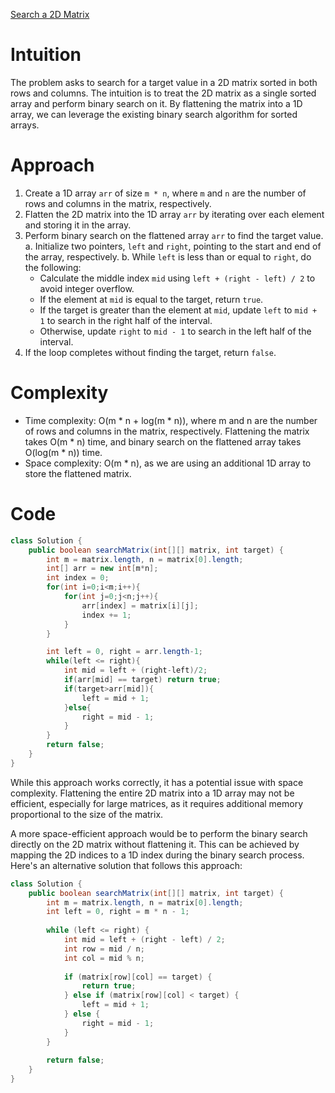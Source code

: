 [Search a 2D Matrix](https://leetcode.com/problems/search-a-2d-matrix/description/)

# Intuition
The problem asks to search for a target value in a 2D matrix sorted in both rows and columns. The intuition is to treat the 2D matrix as a single sorted array and perform binary search on it. By flattening the matrix into a 1D array, we can leverage the existing binary search algorithm for sorted arrays.

# Approach
1. Create a 1D array `arr` of size `m * n`, where `m` and `n` are the number of rows and columns in the matrix, respectively.
2. Flatten the 2D matrix into the 1D array `arr` by iterating over each element and storing it in the array.
3. Perform binary search on the flattened array `arr` to find the target value.
   a. Initialize two pointers, `left` and `right`, pointing to the start and end of the array, respectively.
   b. While `left` is less than or equal to `right`, do the following:
      - Calculate the middle index `mid` using `left + (right - left) / 2` to avoid integer overflow.
      - If the element at `mid` is equal to the target, return `true`.
      - If the target is greater than the element at `mid`, update `left` to `mid + 1` to search in the right half of the interval.
      - Otherwise, update `right` to `mid - 1` to search in the left half of the interval.
4. If the loop completes without finding the target, return `false`.

# Complexity
- Time complexity: O(m * n + log(m * n)), where m and n are the number of rows and columns in the matrix, respectively. Flattening the matrix takes O(m * n) time, and binary search on the flattened array takes O(log(m * n)) time.
- Space complexity: O(m * n), as we are using an additional 1D array to store the flattened matrix.

# Code
```java
class Solution {
    public boolean searchMatrix(int[][] matrix, int target) {
        int m = matrix.length, n = matrix[0].length;
        int[] arr = new int[m*n];
        int index = 0;
        for(int i=0;i<m;i++){
            for(int j=0;j<n;j++){
                arr[index] = matrix[i][j];
                index += 1;
            }
        }

        int left = 0, right = arr.length-1;
        while(left <= right){
            int mid = left + (right-left)/2;
            if(arr[mid] == target) return true;
            if(target>arr[mid]){
                left = mid + 1;
            }else{
                right = mid - 1;
            }
        }
        return false;
    }
}
```

While this approach works correctly, it has a potential issue with space complexity. Flattening the entire 2D matrix into a 1D array may not be efficient, especially for large matrices, as it requires additional memory proportional to the size of the matrix.

A more space-efficient approach would be to perform the binary search directly on the 2D matrix without flattening it. This can be achieved by mapping the 2D indices to a 1D index during the binary search process. Here's an alternative solution that follows this approach:

```java
class Solution {
    public boolean searchMatrix(int[][] matrix, int target) {
        int m = matrix.length, n = matrix[0].length;
        int left = 0, right = m * n - 1;
        
        while (left <= right) {
            int mid = left + (right - left) / 2;
            int row = mid / n;
            int col = mid % n;
            
            if (matrix[row][col] == target) {
                return true;
            } else if (matrix[row][col] < target) {
                left = mid + 1;
            } else {
                right = mid - 1;
            }
        }
        
        return false;
    }
}
```